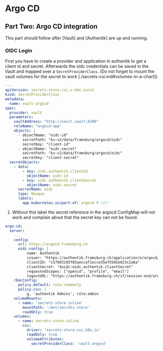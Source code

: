 # Argo CD

## Part Two: Argo CD integration

This part should follow after [Vault] and [Authentik] are up and running.

### OIDC Login

First you have to create a provider and application in authentik to get a client id and secret.
Afterwards the oidc credentials can be saved in the Vault and mapped over a `SecretProviderClass`. (Do not forget to
mount the vault volumes for the secret to work [./secrets-csi.md#volumes-in-a-chart])

```yaml
---
apiVersion: secrets-store.csi.x-k8s.io/v1
kind: SecretProviderClass
metadata:
  name: vault-argocd
spec:
  provider: vault
  parameters:
    vaultAddress: "http://vault.vault:8200"
    roleName: "argocd-app"
    objects: |
      - objectName: "oidc-id"
        secretPath: "kv-v2/data/framsburg/argocd/oidc"
        secretKey: "client-id"
      - objectName: "oidc-secret"
        secretPath: "kv-v2/data/framsburg/argocd/oidc"
        secretKey: "client-secret"
  secretObjects:
    - data:
        - key: oidc.authentik.clientId
          objectName: oidc-id
        - key: oidc.authentik.clientSecret
          objectName: oidc-secret
      secretName: oidc
      type: Opaque
      labels:
        app.kubernetes.io/part-of: argocd # (1)!
```

1. Without this label the secret reference in the argocd ConfigMap will not work and complain about that the secret key can not be found.




```yaml
argo-cd:
  server:
    ...
    config:
      url: https://argocd.framsburg.ch
      oidc.config: | 
          name: Authentik
          issuer: "https://authentik.framsburg.ch/application/o/argocd/"
          clientID: "c579d3195f85aeccaf1ecce35ef5501e023c2a6a"
          clientSecret: "$oidc:oidc.authentik.clientSecret"
          requestedScopes: ["openid", "profile", "email"]
          logoutURL: "https://authentik.framsburg.ch/if/session-end/argocd/"
    rbacConfig:
      policy.default: role:readonly
      policy.csv: |
          g, 'authentik Admins', role:admin
    volumeMounts:
      - name: 'secrets-store-inline'
        mountPath: '/mnt/secrets-store'
        readOnly: true
    volumes:
      - name: secrets-store-inline
        csi:
          driver: 'secrets-store.csi.k8s.io'
          readOnly: true
          volumeAttributes:
            secretProviderClass: 'vault-argocd'
```
